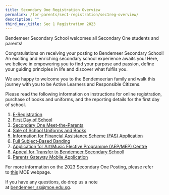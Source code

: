 ```yaml
---
title: Secondary One Registration Overview
permalink: /for-parents/sec1-registration/sec1reg-overview/
description: ""
third_nav_title: Sec 1 Registration 2023
---
```

Bendemeer Secondary School welcomes all Secondary One students and parents!

Congratulations on receiving your posting to Bendemeer Secondary School! An exciting and enriching secondary school experience awaits you! Here, we believe in empowering you to find your purpose and passion, define your guiding principles in life and discover what fulfils you.

We are happy to welcome you to the Bendemeerian family and walk this journey with you to be Active Learners and Responsible Citizens.

Please read the following information on instructions for online registration, purchase of books and uniforms, and the reporting details for the first day of school. 

  

1.  [E-Registration](/for-parents/Sec-1-Registration-2023/s1-ereg/)
2.  [First Day of School](/for-parents/sec1-registration/first-day/)
3.  [Secondary One Meet-the-Parents](/for-parents/sec1-registration/sec1-mtp/)
4.  [Sale of School Uniforms and Books](/for-parents/sec1-registration/sale-uniform-and-books/)
5.  [Information for Financial Assistance Scheme (FAS) Application](/for-parents/sec1-registration/moe-fas/)
6.  [Full Subject-Based Banding](/for-parents/sec1-registration/full-sbb/)
7.  [Application for Art/Music Elective Programme (AEP/MEP) Centre](/for-parents/sec1-registration/aepmep-centres/)
8.  [Appeal for Transfer to Bendemeer Secondary Schooll](/for-parents/sec1-registration/appeal-for-transfer/)
9.  [Parents Gateway Mobile Application](/for-parents/sec1-registration/pg-mobileapp/)



For more information on the 2023 Secondary One Posting, please refer to <a href="https://www.moe.gov.sg/secondary/s1-posting/results" target="_blank" >this</a> MOE webpage.

If you have any questions, do drop us a note at [bendemeer_ss@moe.edu.sg](mailto:bendemeer_ss@moe.edu.sg).
<br>